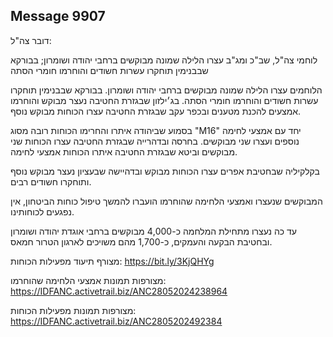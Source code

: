 ## Message 9907

דובר צה"ל:

לוחמי צה"ל, שב"כ ומג"ב עצרו הלילה שמונה מבוקשים ברחבי יהודה ושומרון; בבורקא שבבנימין תוחקרו עשרות חשודים והוחרמו חומרי הסתה

הלוחמים עצרו הלילה שמונה מבוקשים ברחבי יהודה ושומרון. בבורקא שבבנימין תוחקרו עשרות חשודים והוחרמו חומרי הסתה. בג׳ילזון שבגזרת החטיבה נעצר מבוקש והוחרמו אמצעים להכנת מטענים ובכפר עקב שבגזרת החטיבה עצרו הכוחות מבוקש נוסף.

בסמוע שביהודה איתרו והחרימו הכוחות רובה מסוג "M16" יחד עם אמצעי לחימה נוספים ועצרו שני מבוקשים. 
בחרסה ובדהרייה שבגזרת החטיבה עצרו הכוחות שני מבוקשים וביטא שבגזרת החטיבה איתרו הכוחות אמצעי לחימה.

בקלקיליה שבחטיבת אפרים עצרו הכוחות מבוקש ובדהיישה שבעציון נעצר מבוקש נוסף ותוחקרו חשודים רבים.

המבוקשים שנעצרו ואמצעי הלחימה שהוחרמו הועברו להמשך טיפול כוחות הביטחון, אין נפגעים לכוחותינו.

עד כה נעצרו מתחילת המלחמה כ-4,000 מבוקשים ברחבי אוגדת יהודה ושומרון ובחטיבת הבקעה והעמקים, כ-1,700 מהם משויכים לארגון הטרור חמאס.

מצורף תיעוד מפעילות הכוחות: https://bit.ly/3KjQHYg

מצורפות תמונות אמצעי הלחימה שהוחרמו: https://IDFANC.activetrail.biz/ANC28052024238964

מצורפות תמונות מפעילות הכוחות: https://IDFANC.activetrail.biz/ANC2805202492384

